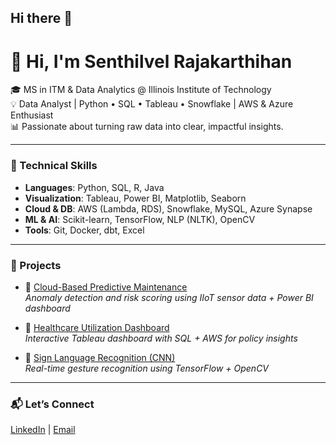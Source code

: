 ## Hi there 👋

# 👋 Hi, I'm Senthilvel Rajakarthihan

🎓 MS in ITM & Data Analytics @ Illinois Institute of Technology  
💡 Data Analyst | Python • SQL • Tableau • Snowflake | AWS & Azure Enthusiast  
📊 Passionate about turning raw data into clear, impactful insights.

---

### 🔧 Technical Skills
- **Languages**: Python, SQL, R, Java
- **Visualization**: Tableau, Power BI, Matplotlib, Seaborn
- **Cloud & DB**: AWS (Lambda, RDS), Snowflake, MySQL, Azure Synapse
- **ML & AI**: Scikit-learn, TensorFlow, NLP (NLTK), OpenCV
- **Tools**: Git, Docker, dbt, Excel

---

### 🚀 Projects
- 🔧 [Cloud-Based Predictive Maintenance](https://github.com/YOUR_USERNAME/cloud-predictive-maintenance)  
  *Anomaly detection and risk scoring using IIoT sensor data + Power BI dashboard*

- 🏥 [Healthcare Utilization Dashboard](https://github.com/YOUR_USERNAME/healthcare-dashboard)  
  *Interactive Tableau dashboard with SQL + AWS for policy insights*

- 🤖 [Sign Language Recognition (CNN)](https://github.com/YOUR_USERNAME/sign-language-ml)  
  *Real-time gesture recognition using TensorFlow + OpenCV*

---

### 📬 Let’s Connect
[LinkedIn](https://www.linkedin.com/in/senthilkarthihan/) | [Email](mailto:srajakarthihan@hawk.iit.edu)

